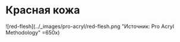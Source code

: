 # Красная кожа

![red-flesh](../_images/pro-acryl/red-flesh.png "Источник: Pro Acryl Methodology" =650x)